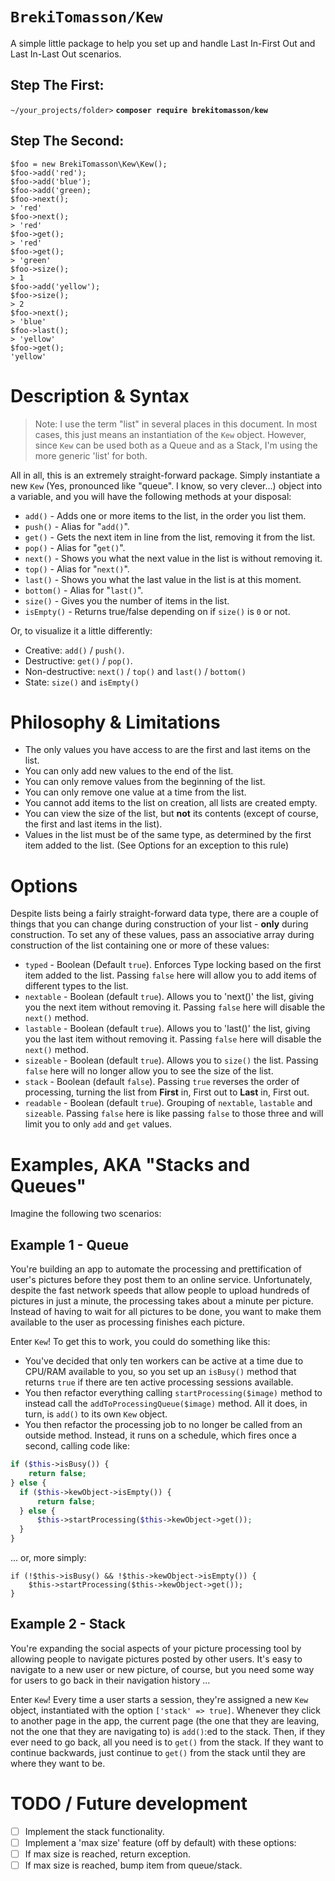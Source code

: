 # `BrekiTomasson/Kew`

A simple little package to help you set up and handle Last In-First Out and Last In-Last Out scenarios.

## Step The First:

`~/your_projects/folder>` **`composer require brekitomasson/kew`**

## Step The Second:

```
$foo = new BrekiTomasson\Kew\Kew();
$foo->add('red');
$foo->add('blue');
$foo->add('green);
$foo->next();
> 'red'
$foo->next();
> 'red'
$foo->get();
> 'red'
$foo->get();
> 'green'
$foo->size();
> 1
$foo->add('yellow');
$foo->size();
> 2
$foo->next();
> 'blue'
$foo->last();
> 'yellow'
$foo->get();
'yellow'
```

# Description & Syntax

> Note: I use the term "list" in several places in this document. In most cases,
> this just means an instantiation of the `Kew` object. However, since `Kew` can
> be used both as a Queue and as a Stack, I'm using the more generic 'list' for
> both.

All in all, this is an extremely straight-forward package. Simply instantiate a
new `Kew` (Yes, pronounced like "queue". I know, so very clever...) object into
a variable, and you will have the following methods at your disposal:

* `add()` - Adds one or more items to the list, in the order you list them.
* `push()` - Alias for "`add()`".
* `get()` - Gets the next item in line from the list, removing it from the list.
* `pop()` - Alias for "`get()`".
* `next()` - Shows you what the next value in the list is without removing it.
* `top()` - Alias for "`next()`".
* `last()` - Shows you what the last value in the list is at this moment.
* `bottom()` - Alias for "`last()`".
* `size()` - Gives you the number of items in the list.
* `isEmpty()` - Returns true/false depending on if `size()` is `0` or not.

Or, to visualize it a little differently:

- Creative: `add()` / `push()`.
- Destructive: `get()` / `pop()`.
- Non-destructive: `next()` / `top()` and `last()` / `bottom()`
- State: `size()` and `isEmpty()` 

# Philosophy & Limitations

- The only values you have access to are the first and last items on the list.
- You can only add new values to the end of the list.
- You can only remove values from the beginning of the list.
- You can only remove one value at a time from the list.
- You cannot add items to the list on creation, all lists are created empty.
- You can view the size of the list, but **not** its contents (except of course,
  the first and last items in the list).
- Values in the list must be of the same type, as determined by the first item
  added to the list. (See Options for an exception to this rule)

# Options

Despite lists being a fairly straight-forward data type, there are a couple of
things that you can change during construction of your list - **only** during
construction. To set any of these values, pass an associative array during
construction of the list containing one or more of these values:

- `typed` - Boolean (Default `true`). Enforces Type locking based on the first
  item added to the list. Passing `false` here will allow you to add items of
  different types to the list.
- `nextable` - Boolean (default `true`). Allows you to 'next()' the list, giving
  you the next item without removing it. Passing `false` here will disable the
  `next()` method.
- `lastable` - Boolean (default `true`). Allows you to 'last()' the list, giving
  you the last item without removing it. Passing `false` here will disable the
  `next()` method.
- `sizeable` - Boolean (default `true`). Allows you to `size()` the list.
  Passing `false` here will no longer allow you to see the size of the list.
- `stack` - Boolean (default `false`). Passing `true` reverses the order of
  processing, turning the list from **First** in, First out to **Last** in,
  First out.
- `readable` - Boolean (default `true`). Grouping of `nextable`, `lastable` and
  `sizeable`. Passing `false` here is like passing `false` to those three and
  will limit you to only `add` and `get` values.

# Examples, AKA "Stacks and Queues"

Imagine the following two scenarios:

## Example 1 - Queue

You're building an app to automate the processing and prettification of user's
pictures before they post them to an online service. Unfortunately, despite the
fast network speeds that allow people to upload hundreds of pictures in just a
minute, the processing takes about a minute per picture. Instead of having to
wait for all pictures to be done, you want to make them available to the user 
as processing finishes each picture.

Enter `Kew`! To get this to work, you could do something like this:

- You've decided that only ten workers can be active at a time due to CPU/RAM
  available to you, so you set up an `isBusy()` method that returns `true` if
  there are ten active processing sessions available.
- You then refactor everything calling `startProcessing($image)` method to
  instead call the `addToProcessingQueue($image)` method. All it does, in 
  turn, is `add()` to its own `Kew` object.
- You then refactor the processing job to no longer be called from an outside
  method. Instead, it runs on a schedule, which fires once a second, calling
  code like:
  
```php
if ($this->isBusy()) {
    return false;
} else {
  if ($this->kewObject->isEmpty()) {
      return false;
  } else {
      $this->startProcessing($this->kewObject->get());
  }
}
```

... or, more simply:

``` 
if (!$this->isBusy() && !$this->kewObject->isEmpty()) {
    $this->startProcessing($this->kewObject->get());
}
```

## Example 2 - Stack

You're expanding the social aspects of your picture processing tool by allowing
people to navigate pictures posted by other users. It's easy to navigate to a
new user or new picture, of course, but you need some way for users to go back
in their navigation history ...

Enter `Kew`! Every time a user starts a session, they're assigned a new `Kew`
object, instantiated with the option `['stack' => true]`. Whenever they click
to another page in the app, the current page (the one that they are leaving, 
not the one that they are navigating to) is `add()`:ed to the stack. Then, if
they ever need to go back, all you need is to `get()` from the stack. If they
want to continue backwards, just continue to `get()` from the stack until they
are where they want to be.

# TODO / Future development

- [ ] Implement the stack functionality.
- [ ] Implement a 'max size' feature (off by default) with these options:
- [ ] If max size is reached, return exception.
- [ ] If max size is reached, bump item from queue/stack.
